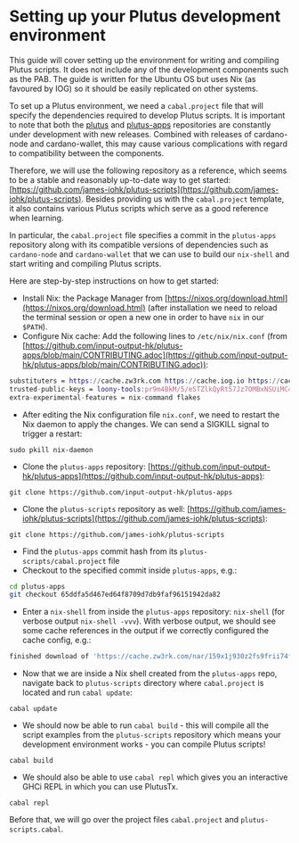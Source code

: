 # Setting up your Plutus development environment

This guide will cover setting up the environment for writing and compiling Plutus scripts. It does not include any of the development components such as the PAB. The guide is written for the Ubuntu OS but uses Nix (as favoured by IOG) so it should be easily replicated on other systems.

To set up a Plutus environment, we need a `cabal.project` file that will specify the dependencies required to develop Plutus scripts. It is important to note that both the [plutus](https://github.com/input-output-hk/plutus) and [plutus-apps](https://github.com/input-output-hk/plutus-apps) repositories are constantly under development with new releases. Combined with releases of cardano-node and cardano-wallet, this may cause various complications with regard to compatibility between the components.

Therefore, we will use the following repository as a reference, which seems to be a stable and reasonably up-to-date way to get started: [https://github.com/james-iohk/plutus-scripts](https://github.com/james-iohk/plutus-scripts). Besides providing us with the `cabal.project` template, it also contains various Plutus scripts which serve as a good reference when learning.

In particular, the `cabal.project` file specifies a commit in the `plutus-apps` repository along with its compatible versions of dependencies such as `cardano-node` and `cardano-wallet` that we can use to build our `nix-shell` and start writing and compiling Plutus scripts.

Here are step-by-step instructions on how to get started:

* Install Nix: the Package Manager from [https://nixos.org/download.html](https://nixos.org/download.html) (after installation we need to reload the terminal session or open a new one in order to have `nix` in our `$PATH`).
* Configure Nix cache: Add the following lines to `/etc/nix/nix.conf` (from [https://github.com/input-output-hk/plutus-apps/blob/main/CONTRIBUTING.adoc](https://github.com/input-output-hk/plutus-apps/blob/main/CONTRIBUTING.adoc)):

```nix
substituters = https://cache.zw3rk.com https://cache.iog.io https://cache.nixos.org/
trusted-public-keys = loony-tools:pr9m4BkM/5/eSTZlkQyRt57Jz7OMBxNSUiMC4FkcNfk= hydra.iohk.io:f/Ea+s+dFdN+3Y/G+FDgSq+a5NEWhJGzdjvKNGv0/EQ= cache.nixos.org-1:6NCHdD59X431o0gWypbMrAURkbJ16ZPMQFGspcDShjY=
extra-experimental-features = nix-command flakes
```

* After editing the Nix configuration file `nix.conf`, we need to restart the Nix daemon to apply the changes. We can send a SIGKILL signal to trigger a restart:

```
sudo pkill nix-daemon
```

* Clone the `plutus-apps` repository: [https://github.com/input-output-hk/plutus-apps](https://github.com/input-output-hk/plutus-apps):

```git
git clone https://github.com/input-output-hk/plutus-apps
```

* Clone the `plutus-scripts` repository as well: [https://github.com/james-iohk/plutus-scripts](https://github.com/james-iohk/plutus-scripts):

```git
git clone https://github.com/james-iohk/plutus-scripts
```

* Find the `plutus-apps` commit hash from its `plutus-scripts/cabal.project` file
* Checkout to the specified commit inside `plutus-apps`, e.g.:

```bash
cd plutus-apps
git checkout 65ddfa5d467ed64f8709d7db9faf96151942da82
```

* Enter a `nix-shell` from inside the `plutus-apps` repository: `nix-shell` (for verbose output `nix-shell -vvv`). With verbose output, we should see some cache references in the output if we correctly configured the cache config, e.g.:

```bash
finished download of 'https://cache.zw3rk.com/nar/159x1j930z2fs9frii74fsanza6h0hg0h35i2q825nj3qa43gp13.nar.zst'; curl status = 0, HTTP status = 200, body = 44600355 bytes
```

* Now that we are inside a Nix shell created from the `plutus-apps` repo, navigate back to `plutus-scripts` directory where `cabal.project` is located and run `cabal update`:

```
cabal update
```

* We should now be able to run `cabal build` - this will compile all the script examples from the `plutus-scripts` repository which means your development environment works - you can compile Plutus scripts!

```
cabal build
```

* We should also be able to use `cabal repl` which gives you an interactive GHCi REPL in which you can use PlutusTx.

```
cabal repl
```

Before that, we will go over the project files `cabal.project` and `plutus-scripts.cabal`.
